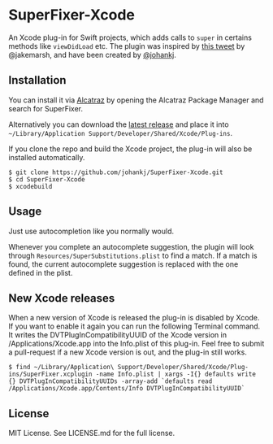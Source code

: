 # SuperFixer-Xcode

An Xcode plug-in for Swift projects, which adds calls to `super` in certains methods like `viewDidLoad` etc. The plugin was inspired by [this tweet](https://twitter.com/jakemarsh/status/651818475610968064) by @jakemarsh, and have been created by [@johankj](https://twitter.com/johankj).

## Installation

You can install it via [Alcatraz](http://alcatraz.io/) by opening the Alcatraz Package Manager and search for SuperFixer.

Alternatively you can download the [latest release](https://github.com/johankj/SuperFixer-Xcode/releases) and place it into `~/Library/Application Support/Developer/Shared/Xcode/Plug-ins`.

If you clone the repo and build the Xcode project, the plug-in will also be installed automatically.

```
$ git clone https://github.com/johankj/SuperFixer-Xcode.git
$ cd SuperFixer-Xcode
$ xcodebuild
```


## Usage

Just use autocompletion like you normally would.

Whenever you complete an autocomplete suggestion, the plugin will look through `Resources/SuperSubstitutions.plist` to find a match. If a match is found, the current autocomplete suggestion is replaced with the one defined in the plist.


## New Xcode releases

When a new version of Xcode is released the plug-in is disabled by Xcode.
If you want to enable it again you can run the following Terminal command. It writes the DVTPlugInCompatibilityUUID of the Xcode version in /Applications/Xcode.app into the Info.plist of this plug-in.
Feel free to submit a pull-request if a new Xcode version is out, and the plug-in still works.

```
$ find ~/Library/Application\ Support/Developer/Shared/Xcode/Plug-ins/SuperFixer.xcplugin -name Info.plist | xargs -I{} defaults write {} DVTPlugInCompatibilityUUIDs -array-add `defaults read /Applications/Xcode.app/Contents/Info DVTPlugInCompatibilityUUID`
```


## License

MIT License. See LICENSE.md for the full license.
